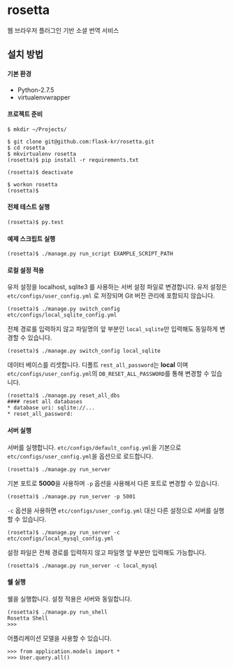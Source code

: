 rosetta
=======

웹 브라우저 플러그인 기반 소셜 번역 서비스

설치 방법
---------

#### 기본 환경

* Python-2.7.5
* virtualenvwrapper

#### 프로젝트 준비

    $ mkdir ~/Projects/

    $ git clone git@github.com:flask-kr/rosetta.git
    $ cd rosetta
    $ mkvirtualenv rosetta
    (rosetta)$ pip install -r requirements.txt

    (rosetta)$ deactivate

    $ workon rosetta
    (rosetta)$ 

#### 전체 테스트 실행

    (rosetta)$ py.test

#### 예제 스크립트 실행

    (rosetta)$ ./manage.py run_script EXAMPLE_SCRIPT_PATH

#### 로컬 설정 적용

유저 설정을 localhost, sqlite3 를 사용하는 서버 설정 파일로 변경합니다. 
유저 설정은 `etc/configs/user_config.yml` 로 저장되며 Git 버전 관리에 포함되지 않습니다.

    (rosetta)$ ./manage.py switch_config etc/configs/local_sqlite_config.yml

전체 경로를 입력하지 않고 파일명의 앞 부분인 `local_sqlite`만 입력해도 동일하게 변경할 수 있습니다.

    (rosetta)$ ./manage.py switch_config local_sqlite

데이터 베이스를 리셋합니다. 
디폴트 `rest_all_password`는 **local** 이며 `etc/configs/user_config.yml`의 `DB_RESET_ALL_PASSWORD`를 통해 변경할 수 있습니다.

    (rosetta)$ ./manage.py reset_all_dbs
    #### reset all databases
    * database uri: sqlite://...
    * reset_all_password:  

#### 서버 실행

서버를 실행합니다. `etc/configs/default_config.yml`을 기본으로 `etc/configs/user_config.yml`을 옵션으로 로드합니다.

    (rosetta)$ ./manage.py run_server

기본 포트로 **5000**을 사용하며 `-p` 옵션을 사용해서 다른 포트로 변경할 수 있습니다.

    (rosetta)$ ./manage.py run_server -p 5001

`-c` 옵션을 사용하면 `etc/configs/user_config.yml` 대신 다른 설정으로 서버를 실행할 수 있습니다.

    (rosetta)$ ./manage.py run_server -c etc/configs/local_mysql_config.yml

설정 파일은 전체 경로를 입력하지 않고 파일명 앞 부분만 입력해도 가능합니다.

    (rosetta)$ ./manage.py run_server -c local_mysql


#### 쉘 실행

쉘을 실행합니다. 설정 적용은 서버와 동일합니다.
    
    (rosetta)$ ./manage.py run_shell
    Rosetta Shell
    >>> 

어플리케이션 모델을 사용할 수 있습니다.

    >>> from application.models import *
    >>> User.query.all() 

